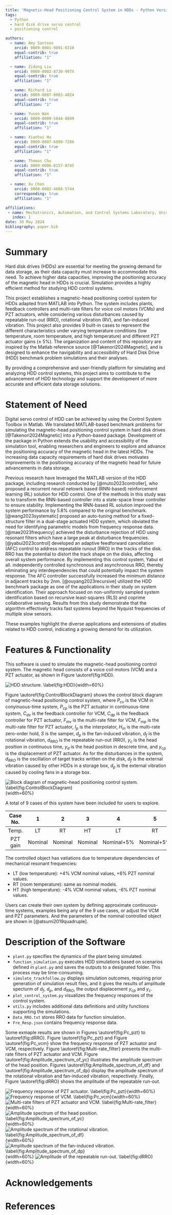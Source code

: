 ```yaml
---
title: 'Magnetic-Head Positioning Control System in HDDs - Python Version'
tags:
  - Python
  - hard disk drive servo control
  - positioning control

authors:
  - name: Amy Santoso
    orcid: 0009-0001-9891-6310
    equal-contrib: true
    affiliation: "1"

  - name: Zidong Liu
    orcid: 0000-0002-8730-997X
    equal-contrib: true
    affiliation: "1"

  - name: Richard Lu
    orcid: 0009-0007-0003-4824
    equal-contrib: true
    affiliation: "1"

  - name: Yusen Wan
    orcid: 0009-0009-5844-8899
    equal-contrib: true
    affiliation: "1"

  - name: Xiaohai Hu
    orcid: 0009-0007-6099-7286
    equal-contrib: true
    affiliation: "1"

  - name: Thomas Chu
    orcid: 0009-0006-8157-8745
    equal-contrib: true
    affiliation: "1"

  - name: Xu Chen
    orcid: 0000-0002-4604-5744
    corresponding: true
    affiliation: "1"

affiliations:
 - name: Mechatronics, Automation, and Control Systems Laboratory, University of Washington, Seattle, USA
   index: 1
date: 30 May 2024
bibliography: paper.bib
---
```


# Summary
Hard disk drives (HDDs) are essential for meeting the growing demand for data storage, as their data capacity must increase to accommodate this need. To achieve higher data capacities, improving the positioning accuracy of the magnetic head in HDDs is crucial. Simulation provides a highly efficient method for studying HDD control systems.

This project establishes a magnetic-head positioning control system for HDDs adapted from MATLAB into Python. The system includes plants, feedback controllers and multi-rate filters for voice coil motors (VCMs) and PZT actuators, while considering various disturbances caused by repeatable run-out (RRO), rotational vibration (RV), and fan-induced vibration. This project also provides 9 built-in cases to represent the different characteristics under varying temperature conditions (low temperature, room temperature, and high temperature) and different PZT actuator gains (± 5%).
The organization and content of this repository are inspired by the Matlab reference source [@Takenori2024Magnetic], and is designed to enhance the navigability and accessibility of Hard Disk Drive (HDD) benchmark problem simulations and their analyses.

By providing a comprehensive and user-friendly platform for simulating and analyzing HDD control systems, this project aims to contribute to the advancement of HDD technology and support the development of more accurate and efficient data storage solutions.

# Statement of Need
Digital servo control of HDD can be achieved by using the Control System Toolbox in Matlab. We translated MATLAB-based benchmark problems for simulating the magnetic-head positioning control system in hard disk drives [@Takenori2024Magnetic] into a Python-based package. Development of the package in Python extends the usability and accessibility of the simulation tool, enabling researchers and engineers to explore and advance the positioning accuracy of the magnetic head in the latest HDDs. The increasing data capacity requirements of hard disk drives motivates improvements in the positioning accuracy of the magnetic head for future advancements in data storage.

Previous research have leveraged the MATLAB version of the HDD package, including research conducted by [@muto2023controller], who proposed a recurrent neural netowrk based (RNN-based) reinforcement learning (RL) solution for HDD control. One of the methods in this study was to to transform the RNN-based controller into a state-space linear controller to ensure stability. Implementing the RNN-based RL solution improved the system performance by 5.8% compared to the original benchmark. [@wang2023systematic] proposed an auto-tuning method for a fixed-structure filter in a dual-stage actuated HDD system, which obviated the need for identifying parametric models from frequency response data. [@mae2023frequency] achieved the disturbance rejection of HDD using resonant filters which have a large peak at disturbance frequencies. [@yabui2023control] developed an adaptive feedforward cancellation (AFC) control to address repeatable runout (RRO) in the tracks of the disk. RRO has the potential to distort the track shape on the disks, affecting overall system performance. By implementing this control system, Yabui et all. independently controlled synchronous and asynchronous RRO, thereby eliminating any interdependencies that could potentially impact the system response. The AFC controller successfully increased the minimum distance in adjacent tracks by 2nm. [@ouyang2023recursive] utilized the HDD benchmark package as one of the applications in their study on system identification. Their approach focused on non-uniformly sampled system identification based on recursive least-squares (RLS) and coprime collaborative sensing. Results from this study demonstrate that the algorithm effectively tracks fast systems beyond the Nyquist frequencies of multiple slow sensors. 

These examples highlight the diverse applications and extensions of studies related to HDD control, indicating a growing demand for its utilization.

# Features & Functionality
This software is used to simulate the magnetic-head positioning control system. The magnetic head consists of a voice coil motors (VCM) and a PZT actuator, as shown in Figure \autoref{fig:HDD}. 

![HDD structure. \label{fig:HDD}](./Figures/HDD.jpg){width=60%}

Figure \autoref{fig:ControlBlockDiagram} shows the control block diagram of magnetic-head positioning control system, where $P_{cv}$ is the VCM in conyinuous-time system, $P_{cp}$ is the PZT actuator in continuous-time system, $C_{dv}$ is the feedback controller for VCM, $C_{dp}$ is the feedback controller for PZT actuator, $F_{mv}$ is the multi-rate filter for VCM, $F_{mp}$ is the multi-rate filter for PZT actuator, $I_p$ is the interpolator, $H_m$ is the multi-rate zero-order hold, $S$ is the samper, $d_p$ is the fan-induced vibration, $d_f$ is the rotational vibration, $d_{RRO}$ is the repeatable run-out (RRO), $y_c$ is the head position in continuous time, $y_d$ is the head position in descrete time, and $y_{cp}$ is the displacement of PZT actuator. As for the disturbances in the system, $d_{RRO}$ is the oscillation of target tracks written on the disk, $d_f$ is the external vibration caused by other HDDs in a storage box, $d_p$ is the external vibration caused by cooling fans in a storage box.

![Block diagram of magnetic-head positioning control system. \label{fig:ControlBlockDiagram}](./Figures/ControlBlockDiagram.jpg){width=60%}

A total of 9 cases of this system have been included for users to explore. 

| Case No. |    1    |    2    |    3    |     4      |     5      |     6      |     7      |     8      |     9      |
| :------: | :-----: | :-----: | :-----: | :--------: | :--------: | :--------: | :--------: | :--------: | :--------: |
|  Temp.   |   LT    |   RT    |   HT    |     LT     |     RT     |     HT     |     LT     |     RT     |     HT     |
| PZT gain | Nominal | Nominal | Nominal | Nominal+5% | Nominal+5% | Nominal+5% | Nominal-5% | Nominal-5% | Nominal-5% |

The controlled object has vatiations due to temperature dependencies of mechanical resonant frequencies:
- LT (low temperature): +4% VCM nominal values, +6% PZT nominal values.
- RT (room temperature): same as nominal models.
- HT (high temperature): -4% VCM nominal values, -6% PZT nominal values.

Users can create their own system by defining approximate continuous-time systems, examples being any of the 9 use cases, or adjust the VCM and PZT parameters. And the parameters of the nominal controlled object are shown in [@atsumi2019quadruple].



# Description of the Software
- `plant.py` specifies the dynamics of the plant being simulated. 
- `function_simulation.py` executes HDD simulations based on scenarios defined in `plant.py` and saves the outputs to a designated folder. This process may be time-consuming. 
- `simulate_trackfollow.py` displays simulation outcomes, requiring prior generation of simulation result files, and it gives the results of amplitude specturm of $d_f$, $d_p$, and $d_{RRO}$, the output displacement $y_{cp}$ and $y_c$. 
- `plot_control_system.py` visualizes the frequency responses of the control system. 
- `utils.py` includes additional data definitions and utility functions supporting the simulations. 
- `Data_RRO.txt` stores RRO data for function simulation. 
- `Fre_Resp.json` contains frequency response data.

Some exmaple results are shown in Figures \autoref{fig:Pc_pzt} to \autoref{fig:dRRO}. Figure \autoref{fig:Pc_pzt} and Figure \autoref{fig:Pc_vcm} show the frequency response of PZT actuator and VCM, respectively. Figure \autoref{fig:Multi-rate_filter} presents the multi-rate filters of PZT actuator and VCM. Figure \autoref{fig:Amplitude_spectrum_of_yc} illustrates the amplitude spectrum of the head position. Figures \autoref{fig:Amplitude_spectrum_of_df} and \autoref{fig:Amplitude_spectrum_of_dp} display the amplitude spectrum of the rotational vibration and fan-induced vibration, respectively. Finally, Figure \autoref{fig:dRRO} shows the amplitude of the repeatable run-out.

![Frequency response of PZT actuator. \label{fig:Pc_pzt}](./Figures/Frequency_Response_of_Pc_pzt.png){width=60%}
![Frequency response of VCM. \label{fig:Pc_vcm}](./Figures/Frequency_Response_of_Pc_vcm.png){width=60%}
![Multi-rate filters of PZT actuator and VCM. \label{fig:Multi-rate_filter}](./Figures/Multi-rate_filter.png){width=60%}
![Amplitude spectrum of the head position. \label{fig:Amplitude_spectrum_of_yc}](./Figures/Amplitude_spectrum_of_yc.png){width=60%}
![Amplitude spectrum of the rotational vibration. \label{fig:Amplitude_spectrum_of_df}](./Figures/Amplitude_spectrum_of_df.png){width=60%}
![Amplitude spectrum of the fan-induced vibration. \label{fig:Amplitude_spectrum_of_dp}](./Figures/Amplitude_spectrum_of_dp.png){width=60%}
![Amplitude of the repeatable run-out. \label{fig:dRRO}](./Figures/dRRO.png){width=60%}

# Acknowledgements


# References
